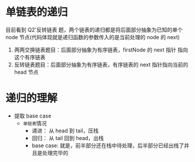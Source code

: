 <!--
 * @Description  : 链表的递归心得
 * @Author       : jiayufei
 * @Date         : 2020-12-04 00:05:31
 * @LastEditors  : jiayufei
 * @LastEditTime : 2020-12-04 00:38:47
-->

# 单链表的递归

目前看到 Q2'反转链表 题，两个链表的递归都是将后面部分抽象为已知的单个 node 节点(代码体现就是递归函数的参数传入的是当前处理的 node 的 next)

1. 两两交换链表题目：后面部分抽象为有序链表，firstNode 的 next 指针 指向这个有序链表
2. 反转链表题目：后面部分抽象为有序链表，有序链表的 next 指针指向当前的 head 节点

# 递归的理解

- 提取 base case
  - `单链表`情况
    - 递进： 从 head 到 tail，压栈
    - 回归： 从 tail 回到 head，出栈
    - base case: 就是，前半部分还在栈中待处理，后半部分已经出栈了并且是处理完毕的
